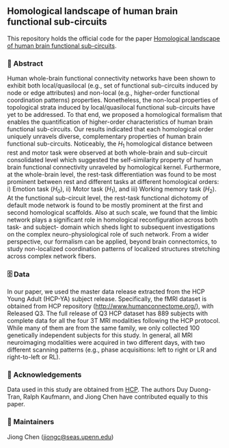 ## Homological landscape of human brain functional sub-circuits

This repository holds the official code for the paper [Homological landscape of human brain functional sub-circuits](https://www.biorxiv.org/content/10.1101/2023.12.22.573062v1.abstract). 

### 🎯 Abstract
Human whole-brain functional connectivity networks have been shown to exhibit both local/quasilocal (e.g., set of functional sub-circuits induced by node or edge attributes) and non-local (e.g., higher-order functional coordination patterns) properties. Nonetheless, the non-local properties of topological strata induced by local/quasilocal functional sub-circuits have yet to be addressed. To that end, we proposed a homological formalism that enables the quantification of higher-order characteristics of human brain functional sub-circuits. Our results indicated that each homological order uniquely unravels diverse, complementary properties of human brain functional sub-circuits. Noticeably, the $H_1$ homological distance between rest and motor task were observed at both whole-brain and sub-circuit consolidated level which suggested the self-similarity property of human brain functional connectivity unraveled by homological kernel. Furthermore, at the whole-brain level, the rest-task differentiation was found to be most prominent between rest and different tasks at different homological orders: i) Emotion task ($H_0$), ii) Motor task ($H_1$), and iii) Working memory task ($H_2$). At the functional sub-circuit level, the rest-task functional dichotomy of default mode network is found to be mostly prominent at the first and second homological scaffolds. Also at such scale, we found that the limbic network plays a significant role in homological reconfiguration across both task- and subject- domain which sheds light to subsequent investigations on the complex neuro-physiological role of such network. From a wider perspective, our formalism can be applied, beyond brain connectomics, to study non-localized coordination patterns of localized structures stretching across complex network fibers.

### 🗄️ Data
In our paper, we used the master data release extracted from the HCP Young Adult (HCP-YA) subject release. Specifically, the fMRI dataset is obtained from  HCP repository (http://www.humanconnectome.org/), with Released Q3. The full release of Q3 HCP dataset has 889 subjects with complete data for all the four 3T MRI modalities following the HCP protocol. While many of them are from the same family, we only collected 100 genetically independent subjects for this study. In general, all MRI neuroimaging modalities were acquired in two different days, with two different scanning patterns (e.g., phase acquisitions: left to right or LR and right-to-left or RL).

### 🤝 Acknowledgements
Data used in this study are obtained from [HCP](http://www.humanconnectome.org/). The authors Duy Duong-Tran, Ralph Kaufmann, and Jiong Chen have contributed equally to this paper.

### 📨 Maintainers
Jiong Chen (jiongc@seas.upenn.edu)
